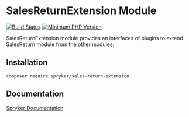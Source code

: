 # SalesReturnExtension Module
[![Build Status](https://travis-ci.org/spryker/sales-return-extension.svg)](https://travis-ci.org/spryker/sales-return-extension)
[![Minimum PHP Version](https://img.shields.io/badge/php-%3E%3D%207.3-8892BF.svg)](https://php.net/)

SalesReturnExtension module provides an interfaces of plugins to extend SalesReturn module from the other modules.

## Installation

```
composer require spryker/sales-return-extension
```

## Documentation

[Spryker Documentation](https://academy.spryker.com/developing_with_spryker/module_guide/modules.html)
